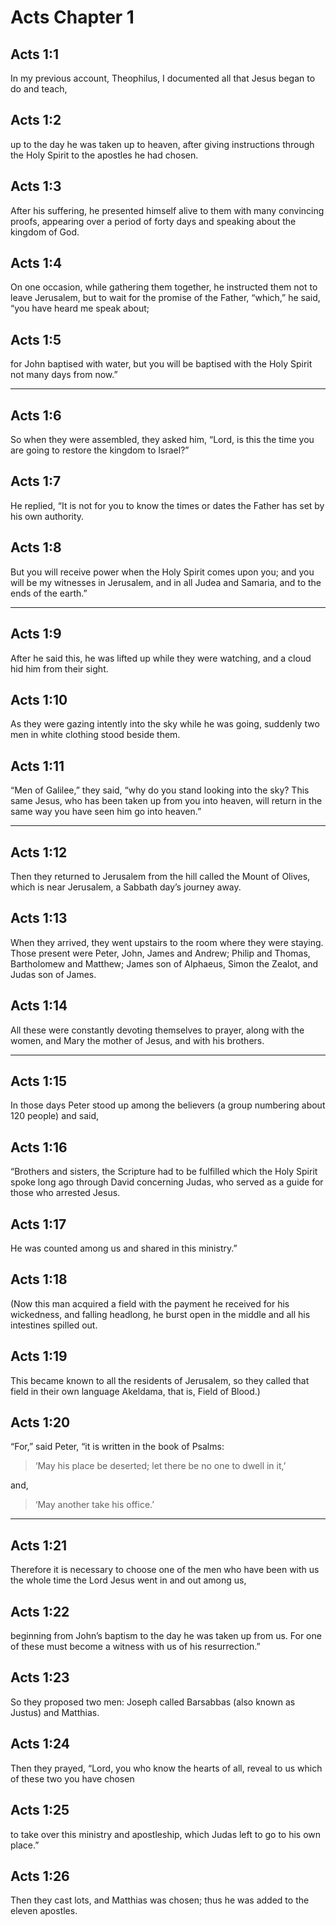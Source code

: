 # Acts Chapter 1

## Acts 1:1

In my previous account, Theophilus, I documented all that Jesus began to do and teach,

## Acts 1:2

up to the day he was taken up to heaven, after giving instructions through the Holy Spirit to the apostles he had chosen.

## Acts 1:3

After his suffering, he presented himself alive to them with many convincing proofs, appearing over a period of forty days and speaking about the kingdom of God.

## Acts 1:4

On one occasion, while gathering them together, he instructed them not to leave Jerusalem, but to wait for the promise of the Father, “which,” he said, “you have heard me speak about;

## Acts 1:5

for John baptised with water, but you will be baptised with the Holy Spirit not many days from now.”

---

## Acts 1:6

So when they were assembled, they asked him, “Lord, is this the time you are going to restore the kingdom to Israel?”

## Acts 1:7

He replied, “It is not for you to know the times or dates the Father has set by his own authority.

## Acts 1:8

But you will receive power when the Holy Spirit comes upon you; and you will be my witnesses in Jerusalem, and in all Judea and Samaria, and to the ends of the earth.”

---

## Acts 1:9

After he said this, he was lifted up while they were watching, and a cloud hid him from their sight.

## Acts 1:10

As they were gazing intently into the sky while he was going, suddenly two men in white clothing stood beside them.

## Acts 1:11

“Men of Galilee,” they said, “why do you stand looking into the sky? This same Jesus, who has been taken up from you into heaven, will return in the same way you have seen him go into heaven.”

---

## Acts 1:12

Then they returned to Jerusalem from the hill called the Mount of Olives, which is near Jerusalem, a Sabbath day’s journey away.

## Acts 1:13

When they arrived, they went upstairs to the room where they were staying. Those present were Peter, John, James and Andrew; Philip and Thomas, Bartholomew and Matthew; James son of Alphaeus, Simon the Zealot, and Judas son of James.

## Acts 1:14

All these were constantly devoting themselves to prayer, along with the women, and Mary the mother of Jesus, and with his brothers.

---

## Acts 1:15

In those days Peter stood up among the believers (a group numbering about 120 people) and said,

## Acts 1:16

“Brothers and sisters, the Scripture had to be fulfilled which the Holy Spirit spoke long ago through David concerning Judas, who served as a guide for those who arrested Jesus.

## Acts 1:17

He was counted among us and shared in this ministry.”

## Acts 1:18

(Now this man acquired a field with the payment he received for his wickedness, and falling headlong, he burst open in the middle and all his intestines spilled out.

## Acts 1:19

This became known to all the residents of Jerusalem, so they called that field in their own language Akeldama, that is, Field of Blood.)

## Acts 1:20

“For,” said Peter, “it is written in the book of Psalms:

> ‘May his place be deserted;
> let there be no one to dwell in it,’

and,

> ‘May another take his office.’

---

## Acts 1:21

Therefore it is necessary to choose one of the men who have been with us the whole time the Lord Jesus went in and out among us,

## Acts 1:22

beginning from John’s baptism to the day he was taken up from us. For one of these must become a witness with us of his resurrection.”

## Acts 1:23

So they proposed two men: Joseph called Barsabbas (also known as Justus) and Matthias.

## Acts 1:24

Then they prayed, “Lord, you who know the hearts of all, reveal to us which of these two you have chosen

## Acts 1:25

to take over this ministry and apostleship, which Judas left to go to his own place.”

## Acts 1:26

Then they cast lots, and Matthias was chosen; thus he was added to the eleven apostles.
